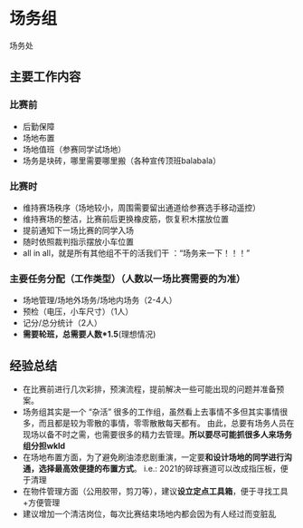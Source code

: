 # 场务组

场务处

## 主要工作内容

### 比赛前

* 后勤保障
* 场地布置
* 场地值班（参赛同学试场地）
* 场务是块砖，哪里需要哪里搬（各种宣传顶班balabala）

### 比赛时

* 维持赛场秩序（场地较小，周围需要留出通道给参赛选手移动遥控）
* 维持赛场的整洁，比赛前后更换橡皮筋，恢复积木摆放位置
* 提前通知下一场比赛的同学入场
* 随时依照裁判指示摆放小车位置
* all in all，就是所有其他组不干的活我们干 ：“场务来一下！！！”

### 主要任务分配（工作类型）（人数以一场比赛需要的为准）

* 场地管理/场地外场务/场地内场务（2-4人）
* 预检（电压，小车尺寸）（1人）
* 记分/总分统计（2人）
* **需要轮班，总需要人数\*1.5**(理想情况)

## 经验总结

* 在比赛前进行几次彩排，预演流程，提前解决一些可能出现的问题并准备预案。
* 场务组其实是一个 “杂活” 很多的工作组，虽然看上去事情不多但其实事情很多，而且都是较为零散的事情，零零散散每天都有。 由此，总要有场务人员在现场以备不时之需，也需要很多的精力去管理。**所以要尽可能抓很多人来场务组分担wkld**
* 在场地布置方面，为了避免刷油漆悲剧重演，一定要**和设计场地的同学进行沟通，选择最高效便捷的布置方式**。 i.e.: 2021的碎球赛道可以改成指压板，便于清理
* 在物件管理方面（公用胶带，剪刀等），建议**设立定点工具箱**，便于寻找工具+方便管理
* 建议增加一个清洁岗位，每次比赛结束场地内都会因为有人经过而变脏乱
